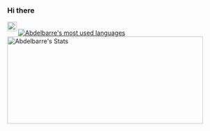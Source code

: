 ### Hi there
<a href="https://www.linkedin.com/in/abdelbarre-dazia" target="_blank">
  <img align="left" alt="Linkedin" width="22px" src="https://cdn.jsdelivr.net/npm/simple-icons@v3/icons/linkedin.svg" />
</a>
<br />

<a href="https://github.com/abdodiaz">
  <img align="center" src="https://github-readme-stats.vercel.app/api/top-langs/?username=abdodiaz&layout=compact&theme=synthwave" alt="Abdelbarre's most used languages" />
</a>
<a href="https://github.com/abdodiaz/">
  <img align="center" height=200 width=450 src="https://github-readme-stats.vercel.app/api?username=abdodiaz&show_icons=true&theme=synthwave&count_private=true&include_all_commits=true&hide=stars" alt="Abdelbarre's Stats" />
</a>

<!--
**abdodiaz/abdodiaz** is a ✨ _special_ ✨ repository because its `README.md` (this file) appears on your GitHub profile.

Here are some ideas to get you started:

- 🔭 I’m currently working on ...
- 🌱 I’m currently learning ...
- 👯 I’m looking to collaborate on ...
- 🤔 I’m looking for help with ...
- 💬 Ask me about ...
- 📫 How to reach me: ...
- 😄 Pronouns: ...
- ⚡ Fun fact: ...
-->
